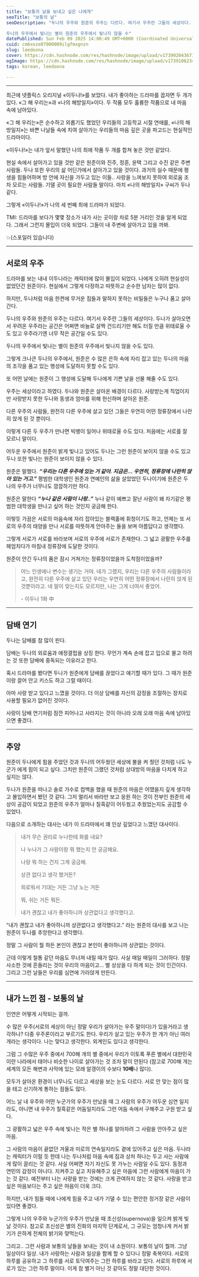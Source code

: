 ```yaml
---
title: "보통의 날을 보내고 싶은 나에게"
seoTitle: "보통의 날"
seoDescription: "두나의 우주와 원준의 우주는 다르다. 여기서 우주란 그들의 세상이다. 두나가 살아오면서 꾸려온 우주라는 공간은 어쩌면 바늘로 살짝 건드리기만 해도 터질 만큼 위태로울 수도 있고 우주라기엔 너무 작은 공간일 수도 있다.

두나의 우주에서 빛나는 별이 원준의 우주에서 빛나지 않을 수"
datePublished: Sun Feb 09 2025 14:00:49 GMT+0000 (Coordinated Universal Time)
cuid: cm6xoze07000009ilgfmxgnzn
slug: leedoona
cover: https://cdn.hashnode.com/res/hashnode/image/upload/v1739020436710/8edd6ad8-9955-483d-a0a4-1cca929912b6.avif
ogImage: https://cdn.hashnode.com/res/hashnode/image/upload/v1739106234680/ab185cba-392a-4907-b089-4a7582e48e1b.jpeg
tags: korean, leedoona

---
```


---

최근에 넷플릭스 오리지널 «이두나!»를 보았다. 내가 좋아하는 드라마를 꼽자면 두 개가 있다. «그 해 우리는»과 «나의 해방일지»이다. 두 작품 모두 훌륭한 작품으로 내 마음 속에 남아있다.

«그 해 우리는»은 순수하고 외롭기도 했었던 우리들의 고등학교 시절 연애를, «나의 해방일지»는 바쁜 나날들 속에 치여 살아가는 우리들의 마음 깊은 곳을 파고드는 현실적인 드라마이다.

«이두나!»는 내가 앞서 말했던 나의 최애 작품 두 개를 합쳐 놓은 것만 같았다.

현실 속에서 살아가고 있을 것만 같은 원준이와 진주, 정훈, 윤택 그리고 수진 같은 주변 사람들. 두나 또한 우리의 삶 어딘가에서 살아가고 있을 것이다. 과거의 실수 때문에 평생을 힘들어하며 방 안에 자신을 가두고 있는 이들.. 사랑을 느껴보지 못하여 외로움 조차 모르는 사람들. 기댈 곳이 필요한 사람들 말이다. 마치 «나의 해방일지» 구씨가 두나 같다.

그렇게 «이두나!»가 나의 세 번째 최애 드라마가 되었다.

TMI: 드라마를 보다가 몇몇 장소가 내가 사는 곳이랑 차로 5분 거리인 것을 알게 되었다. 그래서 그런지 몰입이 더욱 되었다. 그들이 내 주변에 살아가고 있을 까봐.

💥(스포일러 있습니다)

---

## 서로의 우주

드라마를 보는 내내 이두나라는 캐릭터에 많이 몰입이 되었다. 나에게 오히려 현실성이 없었던건 원준이다. 현실에서 그렇게 다정하고 따뜻하고 순수한 남자는 많이 없다.

하지만, 두나처럼 마음 한켠에 무거운 짐들과 말하지 못하는 비밀들은 누구나 품고 살아간다.

두나의 우주와 원준의 우주는 다르다. 여기서 우주란 그들의 세상이다. 두나가 살아오면서 꾸려온 우주라는 공간은 어쩌면 바늘로 살짝 건드리기만 해도 터질 만큼 위태로울 수도 있고 우주라기엔 너무 작은 공간일 수도 있다.

두나의 우주에서 빛나는 별이 원준의 우주에서 빛나지 않을 수도 있다.

그렇게 크나큰 두나의 우주에서, 원준은 수 많은 은하 속에 자리 잡고 있는 두나의 마음의 조각을 품고 있는 행성에 도달하지 못할 수도 있다.

또 어떤 날에는 원준이 그 행성에 도달해 두나에게 기쁜 날을 선물 해줄 수도 있다.

우주는 세상이라고 하였다. 두나와 원준은 살아온 배경이 다르다. 사랑받는게 직업이지만 사랑받지 못한 두나와 동생과 엄마를 위해 헌신하며 살아온 원준.

다른 우주의 사람들, 완전히 다른 우주에 살고 있던 그들은 우연히 어떤 정류장에서 나란히 앉게 된 것 뿐이다.

이렇게 다른 두 우주가 만나면 빅뱅이 일어나 위태로울 수도 있다. 처음에는 서로를 잘 모르니 말이다.

어두운 우주에서 원준이 밝게 빛나고 있어도 두나는 그런 원준이 보이지 않을 수도 있고 두나 또한 빛나는 원준이 보이지 않을 수 있다.

원준은 말했다. ***“우리는 다른 우주에 있는 거 같아. 지금은... 우연히, 정류장에 나란히 앉아 있는 거고.”*** 평범한 대학생인 원준과 연예인의 삶을 살았었던 두나이기에 원준은 두나의 우주가 너무나도 깜깜하기만 하다.

원준은 말한다 ***“누나 같은 사람이 나랑..”*** 누나 같이 예쁘고 잘난 사람이 왜 자기같은 평범한 대학생을 만나고 싶어 하는 것인지 궁금해 한다.

이렇듯 가끔은 서로의 마음속에 자리 잡아있는 블랙홀에 휘청이기도 하고, 언제는 또 서로의 우주의 태양을 만나 서로를 따뜻하게 안아주는 둘을 보며 아름답다고 생각했다.

그렇게 서로가 서로를 바라보며 서로의 우주에 서로가 존재한다. 그 넓고 광활한 우주를 헤엄치다가 마침내 정류장에 도달한 것이다.

원준이 안긴 두나의 품은 잠시 거쳐가는 정류장이었을까 도착점이었을까?

> 어느 인생에나 변수는 생기는 거야. 네가 그랬지, 우리는 다른 우주의 사람들이라고, 완전히 다른 우주에 살고 있던 우리는 우연히 어떤 정류장에서 나란히 앉게 된 것뿐이라고. 네 말이 맞는지도 모르지만, 나는 그게 너여서 좋았어.
> 
> \- 이두나 1화 中

---

## 담배 연기

두나는 담배를 참 많이 핀다.

담배는 두나의 외로움과 애정결핍을 상징 한다. 무언가 계속 손에 잡고 입으로 물고 하려는 것 또한 담배에 중독되는 이유라고 한다.

혹시 드라마를 봤다면 두나가 원준에게 담배를 끊었다고 얘기할 때가 있다. 그 때가 원준이랑 끌어 안고 키스도 하고 그럴 때이다.

아마 사랑 받고 있다고 느꼈을 것이다. 더 이상 담배를 자신의 감정을 조절하는 장치로 사용할 필요가 없어진 것이다.

사랑이 담배 연기처럼 잠깐 피어나고 사라지는 것이 아니라 오래 오래 마음 속에 남아있으면 좋겠다.

---

## 추앙

원준이 두나에게 힘을 주었던 것과 두나의 어두웠던 세상에 불을 켜 줬던 것처럼 나도 누군가 에게 힘이 되고 싶다. 그치만 원준이 그랬던 것처럼 상대방의 마음을 다치게 하고 싶지는 않다.

두나가 원준을 떠나고 솔로 가수로 컴백을 했을 때 원준의 마음은 어땠을지 깊게 생각하고 몰입하면서 봤던 것 같다. 그저 멀리서 바라만 보고 응원 하는 것이 전부인 원준의 세상이 공감이 되었고 원준의 우주가 얼마나 칠흑같이 어두웠고 추웠었는지도 공감할 수 있었다.

다음으로 소개하는 대사는 내가 이 드라마에서 꽤 인상 깊었다고 느꼈던 대사이다.

> 내가 무슨 권리로 누나한테 화를 내요?
> 
> 나 누나가 그 사람이랑 뭐 했는지 안 궁금해요.
> 
> 나랑 뭐 하는 건지 그게 궁금해.
> 
> 상관 없다고 생각 했거든?
> 
> 외로워서 기대는 거든 그냥 노는 거든
> 
> 뭐, 쉬는 거든 뭐든.
> 
> 내가 괜찮고 내가 좋아하니까 상관없다고 생각했다고.

“내가 괜찮고 내가 좋아하니까 상관없다고 생각했다고.” 라는 원준의 대사를 보고 나는 원준이 두나를 추앙한다고 생각했다.

정말 그 사람이 뭘 하든 본인이 괜찮고 본인이 좋아하니까 상관없는 것이다.

근데 이렇게 철통 같던 마음도 무너져 내릴 때가 많다. 사실 매일 매일이 그러하다. 정말 사소한 것에 흔들리는 것이 우리의 마음이고… 별 상상을 다 하게 되는 것이 인간이다. 그리고 그런 날들은 우리를 심연에 가라앉게 만든다.

---

## 내가 느낀 점 - 보통의 날

인연은 어떻게 시작되는 걸까.

수 많은 우주(서로의 세상이 아닌 정말 우리가 살아가는 우주 말이다)가 있을거라고 생각하나? 다중 우주론이라고 부르기도 한다. 우리가 살고 있는 우주가 한 개가 아닌 여러 개라는 생각이다. 나는 맞다고 생각한다. 외계인도 있다고 생각한다.

그럼 그 수많은 우주 중에서 700해 개의 별 중에서 우리가 이토록 푸른 별에서 대한민국이란 나라에서 태어나 비슷한 나이로 살아가는 것 조차 말이 안된다 (참고로 700해 개는 세계의 모든 해변과 사막에 있는 모래 알갱이의 수보다 **10배**나 많다).

모두가 살아온 환경이 너무나도 다르고 세상을 보는 눈도 다르다. 서로 안 맞는 점이 많을 테고 신기하게 통하는 점들도 많다.

어느 날 내 우주와 어떤 누군가의 우주가 만났을 때 그 사람의 우주가 어두운 심연 일지라도, 아니면 내 우주가 칠흑같은 어둠일지라도 그런 어둠 속에서 구해주고 구원 받고 싶다.

그 광활하고 넓은 우주 속에 빛나는 작은 별 하나를 알아차려 그 사람을 안아주고 싶은 마음.

그 사람의 마음이 끝없던 겨울과 미로의 연속일지라도 곁에 있어주고 싶은 마음. 두나라는 캐릭터가 이럴 듯 한데 나는 두나처럼 마음 속에 짐과 상처 하나는 두고 사는 사람에게 많이 끌리는 것 같다. 사실 어쩌면 자기 자신도 못 가누는 사람일 수도 있다. 동정과 연민의 감정이 아니다. 지켜주고 싶고 치유해주고 싶은 마음에 그런 사람에게 마음이 가는 것 같다. 예전부터 나는 사랑을 받는 것에는 크게 관여하지 않는 것 같다. 사랑을 받고 싶은 마음보다는 주고 싶은 마음이 더욱 크다.

하지만, 내가 힘들 때에 나에게 힘을 주고 내가 기댈 수 있는 편안한 정거장 같은 사람이 있다면 좋겠다.

그렇게 나의 우주와 누군가의 우주가 만났을 때 초신성(supernova)을 일으켜 밝게 빛날 것이다. 참고로 초신성은 별의 진화의 마지막 단계로서, 그 규모는 엄청나게 커서 밝기가 은하계 전체의 밝기와 맞먹는다.

그리고.. 그런 사람과 보통의 날들을 보내는 것이 내 소원이다. 보통의 날이 뭘까. 그냥 일상이다 일상. 내가 사랑하는 사람과 일상을 함께 할 수 있다니 정말 축복이다. 서로의 하루를 공유하고 그 하루를 서로 토닥여주는 그런 하루를 바라고 있다. 서로의 하루에 서로가 있는 그런 하루 말이다. 이게 참 별거 아닌 것 같아도 정말 대단한 것이다.